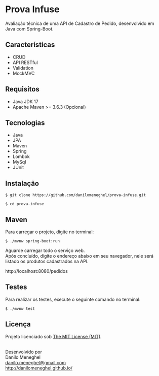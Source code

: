 # Prova Infuse

Avaliação técnica de uma API de Cadastro de Pedido, desenvolvido em Java com Spring-Boot.

## Características

- CRUD
- API RESTful
- Validation
- MockMVC

## Requisitos

- Java JDK 17
- Apache Maven >= 3.6.3 (Opcional)

## Tecnologias

- Java
- JPA
- Maven
- Spring
- Lombok
- MySql
- JUnit

## Instalação

```
$ git clone https://github.com/danilomeneghel/prova-infuse.git

$ cd prova-infuse
```

## Maven

Para carregar o projeto, digite no terminal:

```
$ ./mvnw spring-boot:run
```

Aguarde carregar todo o serviço web. <br>
Após concluído, digite o endereço abaixo em seu navegador, nele será listado os produtos 
cadastrados na API. <br>

http://localhost:8080/pedidos

## Testes

Para realizar os testes, execute o seguinte comando no terminal:

```
$ ./mvnw test
```

## Licença

Projeto licenciado sob <a href="LICENSE">The MIT License (MIT)</a>.<br><br>


Desenvolvido por<br>
Danilo Meneghel<br>
danilo.meneghel@gmail.com<br>
http://danilomeneghel.github.io/<br>
